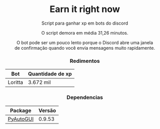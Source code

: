 <div align='center'>

# Earn it right now
Script para ganhar xp em bots do discord

O script demora em média 31,26 minutos.

O bot pode ser um pouco lento porque o Discord abre uma janela  
de confirmação quando você envia mensagens muito rapidamente.

### Redimentos
| Bot     | Quantidade de xp
|:-------:| -----------------
| Loritta | 3.672 mil

### Dependencias
| Package   | Versão
|:---------:| ----------
| [PyAutoGUI](https://pypi.org/project/PyAutoGUI/) | 0.9.53

